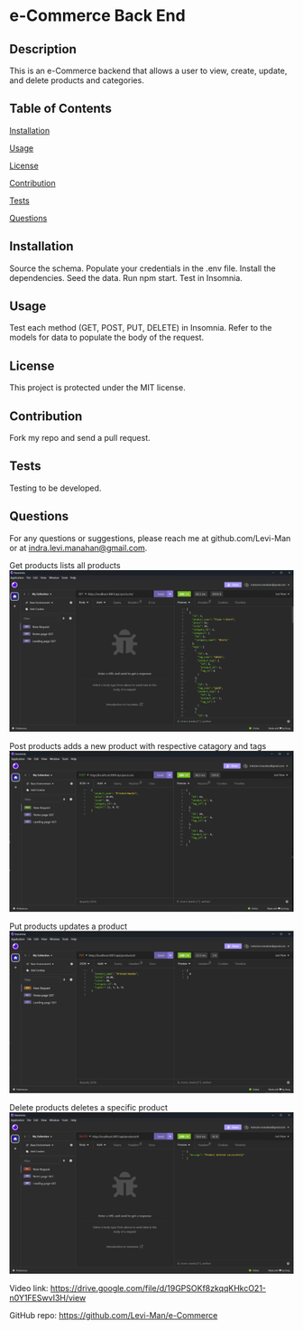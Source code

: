 
# e-Commerce Back End

## Description
This is an e-Commerce backend that allows a user to view, create, update, and delete products and categories. 

## Table of Contents

[Installation](#installation)

[Usage](#usage)

[License](#license)

[Contribution](#contribution)

[Tests](#tests)

[Questions](#questions)

## Installation
Source the schema. Populate your credentials in the .env file. Install the dependencies. Seed the data. Run npm start. Test in Insomnia.

## Usage
Test each method (GET, POST, PUT, DELETE) in Insomnia. Refer to the models for data to populate the body of the request. 

## License
This project is protected under the MIT license.

## Contribution
Fork my repo and send a pull request.

## Tests
Testing to be developed. 

## Questions
For any questions or suggestions, please reach me at github.com/Levi-Man or at indra.levi.manahan@gmail.com.


Get products lists all products
<img src="https://github.com/Levi-Man/e-Commerce/blob/main/Assets/Get-Products.png" alt="Screenshot of Insomnia">


Post products adds a new product with respective catagory and tags
<img src="https://github.com/Levi-Man/e-Commerce/blob/main/Assets/Post-Product.png" alt="Screenshot of Insomnia">


Put products updates a product
<img src="https://github.com/Levi-Man/e-Commerce/blob/main/Assets/Put-Product.png" alt="Screenshot of Insomnia">


Delete products deletes a specific product
<img src="https://github.com/Levi-Man/e-Commerce/blob/main/Assets/Delete-Product.png" alt="Screenshot of Insomnia">


Video link: https://drive.google.com/file/d/19GPSOKf8zkqqKHkcO21-n0Y1FESwvI3H/view

GitHub repo: https://github.com/Levi-Man/e-Commerce